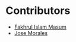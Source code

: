 # Contributors
- [Fakhrul Islam Masum](https://github.com/Masum-ipv)
- [Jose Morales](https://github.com/josdem)
